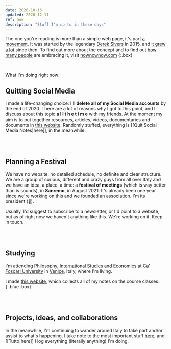 ```yaml
---
date: 2020-10-16
updated: 2020-12-11
ref: now
description: "Stuff I'm up to in these days"
---
```

The one you're reading is more than a simple web page, it's part [a movement](https://sive.rs/nowff). It was started by the legendary [Derek Sivers](https://sive.rs "Derek Sivers' personal website") in 2015, and [it grew a lot](https://sive.rs/now3) since then. To find out more about the concept and to find out [how many people](https://nownownow.com) are embracing it, visit [nownownow.com](https://nownownow.com/about "About NowNowNow")
{:.box}

<br>

What I'm doing right now:

## Quitting Social Media

I made a life-changing choice: I'll **delete all of my Social Media accounts** by the end of 2020. There are a lot of reasons why I got to this point, and I discuss about this topic  **a l l  t h e  t i m e**  with my friends. At the moment my aim is to put together resources, articles, videos, documentaries and documents in [this website](https://quitsocialmedia.club). Randomly stuffed, everything is [[Quit Social Media Notes|here]], in the meanwhile.

<br>
<br>

## Planning a Festival

We have no website, no detailed schedule, no definite and clear structure. We are a group of curious, different and crazy guys from all over Italy and we have an idea, a place, a time: a **festival of meetings** (which is way better than is sounds), in **Sanremo**, in August 2021. It's already been one year since we're working on this and we founded an association. I'm its president (🤯).

Usually, I'd suggest to subscribe to a newsletter, or I'd point to a website, but as of right now we haven't anything like this. We're working on it. Keep in touch.

<br>
<br>

## Studying

I'm attending [Philosophy, International Studies and Economics](https://unive.it/pise) at [Ca' Foscari University](https://unive.it) in [Venice](https://www.comune.venezia.it/), Italy, where I'm living.

I made <a href="https://pise-notes.tk" rel="noopener noreferrer" target="_blank">this website</a>, which collects all of my notes on the course classes.
{:.blue .box}

<br>
<br>

## Projects, ideas, and collaborations

In the meanwhile, I'm continuing to wander around Italy to take part and/or assist to what's happening. I take note to the most important stuff [here](/stuff), and [[Tutto|here]] I log everything (literally anything) I'm doing.
